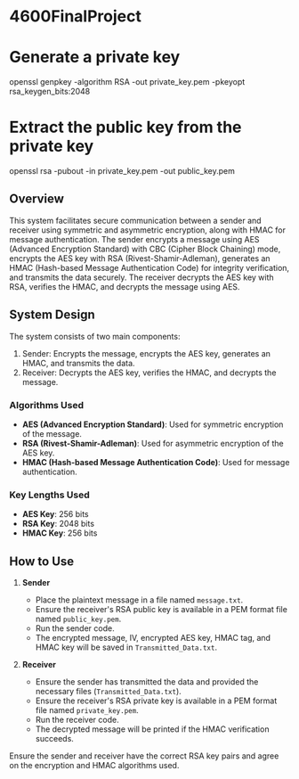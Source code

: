 # 4600FinalProject

# Generate a private key
openssl genpkey -algorithm RSA -out private_key.pem -pkeyopt rsa_keygen_bits:2048

# Extract the public key from the private key
openssl rsa -pubout -in private_key.pem -out public_key.pem

## Overview
This system facilitates secure communication between a sender and receiver using symmetric and asymmetric encryption, along with HMAC for message authentication. The sender encrypts a message using AES (Advanced Encryption Standard) with CBC (Cipher Block Chaining) mode, encrypts the AES key with RSA (Rivest-Shamir-Adleman), generates an HMAC (Hash-based Message Authentication Code) for integrity verification, and transmits the data securely. The receiver decrypts the AES key with RSA, verifies the HMAC, and decrypts the message using AES.

## System Design
The system consists of two main components:
1. Sender: Encrypts the message, encrypts the AES key, generates an HMAC, and transmits the data.
2. Receiver: Decrypts the AES key, verifies the HMAC, and decrypts the message.

### Algorithms Used
- **AES (Advanced Encryption Standard)**: Used for symmetric encryption of the message.
- **RSA (Rivest-Shamir-Adleman)**: Used for asymmetric encryption of the AES key.
- **HMAC (Hash-based Message Authentication Code)**: Used for message authentication.

### Key Lengths Used
- **AES Key**: 256 bits
- **RSA Key**: 2048 bits
- **HMAC Key**: 256 bits 

## How to Use
1. **Sender**
    - Place the plaintext message in a file named `message.txt`.
    - Ensure the receiver's RSA public key is available in a PEM format file named `public_key.pem`.
    - Run the sender code.
    - The encrypted message, IV, encrypted AES key, HMAC tag, and HMAC key will be saved in `Transmitted_Data.txt`.

2. **Receiver**
    - Ensure the sender has transmitted the data and provided the necessary files (`Transmitted_Data.txt`).
    - Ensure the receiver's RSA private key is available in a PEM format file named `private_key.pem`.
    - Run the receiver code.
    - The decrypted message will be printed if the HMAC verification succeeds.

Ensure the sender and receiver have the correct RSA key pairs and agree on the encryption and HMAC algorithms used.








